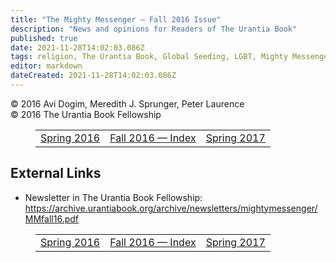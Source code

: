 ```yaml
---
title: "The Mighty Messenger — Fall 2016 Issue"
description: "News and opinions for Readers of The Urantia Book"
published: true
date: 2021-11-28T14:02:03.086Z
tags: religion, The Urantia Book, Global Seeding, LGBT, Mighty Messenger, article
editor: markdown
dateCreated: 2021-11-28T14:02:03.086Z
---
```


<p class="v-card v-sheet theme--light grey lighten-3 px-2">© 2016 Avi Dogim, Meredith J. Sprunger, Peter Laurence<br>© 2016 The Urantia Book Fellowship</p>
<figure class="table chapter-navigator">
  <table>
    <tbody>
      <tr>
        <td>
        <a href="/en/article/The_Mighty_Messenger_2016_Spring">
          <span class="mdi mdi-arrow-left-drop-circle"></span><span class="pl-2">Spring 2016</span>
        </a>
        </td>
        <td>
        <a href="/en/index/articles_mighty_messenger#fall-2016">
          <span class="mdi mdi-book-open-variant"></span><span class="pl-2">Fall 2016 — Index</span>
        </a>
        </td>
        <td>
        <a href="/en/article/The_Mighty_Messenger_2017_Spring">
          <span class="pr-2">Spring 2017</span><span class="mdi mdi-arrow-right-drop-circle"></span>
        </a>
        </td>
      </tr>
    </tbody>
  </table>
</figure>



## External Links

* Newsletter in The Urantia Book Fellowship: https://archive.urantiabook.org/archive/newsletters/mightymessenger/MMfall16.pdf


<figure class="table chapter-navigator">
  <table>
    <tbody>
      <tr>
        <td>
        <a href="/en/article/The_Mighty_Messenger_2016_Spring">
          <span class="mdi mdi-arrow-left-drop-circle"></span><span class="pl-2">Spring 2016</span>
        </a>
        </td>
        <td>
        <a href="/en/index/articles_mighty_messenger#fall-2016">
          <span class="mdi mdi-book-open-variant"></span><span class="pl-2">Fall 2016 — Index</span>
        </a>
        </td>
        <td>
        <a href="/en/article/The_Mighty_Messenger_2017_Spring">
          <span class="pr-2">Spring 2017</span><span class="mdi mdi-arrow-right-drop-circle"></span>
        </a>
        </td>
      </tr>
    </tbody>
  </table>
</figure>